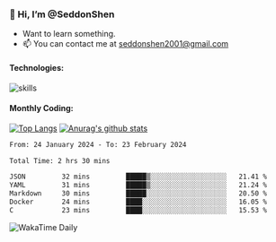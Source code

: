 ### 👋 Hi, I’m @SeddonShen
- Want to learn something.
- 📫 You can contact me at seddonshen2001@gmail.com

#### Technologies:

![skills](https://skillicons.dev/icons?i=scala,js,html,css,bootstrap,jquery,c,cpp,cloudflare,django,docker,flask,git,github,githubactions,linux,latex,mysql,nodejs,ps,php,pr,py,raspberrypi,redis,unreal,v,vscode,vue,bash)

#### Monthly Coding:
[![Top Langs](https://github-readme-stats.vercel.app/api/top-langs?username=seddonshen&show_icons=true&locale=en&layout=compact&hide=html&langs_count=8)](https://github.com/SeddonShen/)
[![Anurag's github stats](https://github-readme-stats.vercel.app/api?username=SeddonShen&count_private=true&show_icons=true)](https://github.com/anuraghazra/github-readme-stats)
<!--START_SECTION:waka-->

```txt
From: 24 January 2024 - To: 23 February 2024

Total Time: 2 hrs 30 mins

JSON         32 mins         █████▒░░░░░░░░░░░░░░░░░░░   21.41 %
YAML         31 mins         █████▒░░░░░░░░░░░░░░░░░░░   21.24 %
Markdown     30 mins         █████░░░░░░░░░░░░░░░░░░░░   20.50 %
Docker       24 mins         ████░░░░░░░░░░░░░░░░░░░░░   16.05 %
C            23 mins         ████░░░░░░░░░░░░░░░░░░░░░   15.53 %
```

<!--END_SECTION:waka-->

![WakaTime Daily](https://wakatime.com/share/@seddon2001/61a7e342-5f12-4fea-bf92-1fac161e97d6.svg)
<!---
SeddonShen/SeddonShen is a ✨ special ✨ repository because its `README.md` (this file) appears on your GitHub profile.
You can click the Preview link to take a look at your changes.
--->
